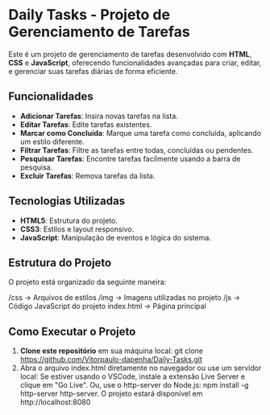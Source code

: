 # Daily Tasks -  Projeto de Gerenciamento de Tarefas

Este é um projeto de gerenciamento de tarefas desenvolvido com **HTML**, **CSS** e **JavaScript**, oferecendo funcionalidades avançadas para criar, editar, e gerenciar suas tarefas diárias de forma eficiente.

## Funcionalidades

- **Adicionar Tarefas**: Insira novas tarefas na lista.
- **Editar Tarefas**: Edite tarefas existentes.
- **Marcar como Concluída**: Marque uma tarefa como concluída, aplicando um estilo diferente.
- **Filtrar Tarefas**: Filtre as tarefas entre todas, concluídas ou pendentes.
- **Pesquisar Tarefas**: Encontre tarefas facilmente usando a barra de pesquisa.
- **Excluir Tarefas**: Remova tarefas da lista.

## Tecnologias Utilizadas

- **HTML5**: Estrutura do projeto.
- **CSS3**: Estilos e layout responsivo.
- **JavaScript**: Manipulação de eventos e lógica do sistema.

## Estrutura do Projeto

O projeto está organizado da seguinte maneira:

/css -> Arquivos de estilos /img -> Imagens utilizadas no projeto /js -> Código JavaScript do projeto index.html -> Página principal


## Como Executar o Projeto

1. **Clone este repositório** em sua máquina local: git clone https://github.com/Vitorpaulo-dapenha/Daily-Tasks.git
2. Abra o arquivo index.html diretamente no navegador ou use um servidor local:
Se estiver usando o VSCode, instale a extensão Live Server e clique em "Go Live".
Ou, use o http-server do Node.js: npm install -g http-server
http-server.
O projeto estará disponível em http://localhost:8080



